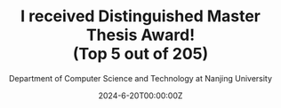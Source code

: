 ---
title: I received Distinguished Master Thesis Award! <br>(Top 5 out of 205)
subtitle: Department of Computer Science and Technology at Nanjing University

## Summary for listings and search engines
summary: My thesis title is *Research on Wireless Earphone Tracking System Based on Fusion Sensing of Magnetic Field and Acoustics*. It builds upon my previous research published on IMWUT. Thanks for Prof. Haipeng Dai and Prof. Wei Wang for their guidance! 

## Link this post with a project
projects: []

## Date published
date: '2024-6-20T00:00:00Z'

## Date updated
lastmod: '2024-06-20T00:00:00Z'

## Is this an unpublished draft?
draft: false

authors:
  - admin
---